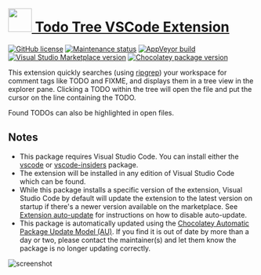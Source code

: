 ﻿# [<img src="https://cdn.jsdelivr.net/gh/dgalbraith/chocolatey-packages@5804bdc4730cde93947ce391ea948e305c3cc472/icons/vscode-todo-tree.png" width="48" height="48" /> Todo Tree VSCode Extension](<https://chocolatey.org/packages/vscode-todo-tree>)

[![GitHub license](https://img.shields.io/github/license/Gruntfuggly/todo-tree)](https://github.com/Gruntfuggly/todo-tree/blob/master/License.txt)
[![Maintenance status](https://img.shields.io/badge/maintained%3F-yes-green.svg)](https://gitHub.com/dgalbraith/chocolatey-packages/graphs/commit-activity)
[![AppVeyor build](https://img.shields.io/appveyor/ci/dgalbraith/chocolatey-packages)](https://ci.appveyor.com/project/dgalbraith/chocolatey-packages)
[![Visual Studio Marketplace version](https://img.shields.io/visual-studio-marketplace/v/Gruntfuggly.todo-tree?label=Marketplace)](https://marketplace.visualstudio.com/items?itemName=Gruntfuggly.todo-tree)
[![Chocolatey package version](https://img.shields.io/chocolatey/v/vscode-todo-tree?label=Chocolatey)](<https://chocolatey.org/packages/vscode-todo-tree>)

This extension quickly searches (using [ripgrep](https://github.com/BurntSushi/ripgrep)) your workspace for comment tags like TODO and FIXME, and displays them in a tree view in the explorer pane. Clicking a TODO within the tree will open the file and put the cursor on the line containing the TODO.

Found TODOs can also be highlighted in open files.

## Notes

* This package requires Visual Studio Code.
  You can install either the [vscode](https://chocolatey.org/packages/vscode) or [vscode-insiders](https://chocolatey.org/packages/vscode-insiders) package.
* The extension will be installed in any edition of Visual Studio Code which can be found.
* While this package installs a specific version of the extension, Visual Studio Code by default will update the extension to the latest version on startup
  if there's a newer version available on the marketplace.
  See [Extension auto-update](https://code.visualstudio.com/docs/editor/extension-gallery#_extension-autoupdate) for instructions on how to disable auto-update.
* This package is automatically updated using the [Chocolatey Automatic Package Update Model (AU)](https://github.com/majkinetor/au/blob/master/README.md).
  If you find it is out of date by more than a day or two, please contact the maintainer(s) and let them know the package is no longer updating correctly.

![screenshot](https://cdn.jsdelivr.net/gh/dgalbraith/chocolatey-packages@5804bdc4730cde93947ce391ea948e305c3cc472/automatic/vscode-todo-tree/screenshot.png)
